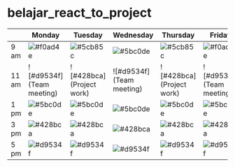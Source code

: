 # belajar_react_to_project

|        | Monday         | Tuesday        | Wednesday      | Thursday       | Friday         |
| ------ | --------------| -------------- | -------------- | -------------- | -------------- |
| 9 am   | ![#f0ad4e](Yoga) | ![#5cb85c](Running) | ![#5bc0de](Cycling) | ![#5cb85c](Running) | ![#f0ad4e](Yoga) |
| 11 am  | ![#d9534f](Team meeting) | ![#428bca](Project work) | ![#d9534f](Team meeting) | ![#428bca](Project work) | ![#d9534f](Team meeting) |
| 1 pm   | ![#5bc0de](Lunch) | ![#5bc0de](Lunch) | ![#5bc0de](Lunch) | ![#5bc0de](Lunch) | ![#5bc0de](Lunch) |
| 3 pm   | ![#428bca](Coding) | ![#428bca](Coding) | ![#428bca](Coding) | ![#428bca](Coding) | ![#428bca](Coding) |
| 5 pm   | ![#d9534f](Break) | ![#d9534f](Break) | ![#d9534f](Break) | ![#d9534f](Break) | ![#d9534f](Break) |
